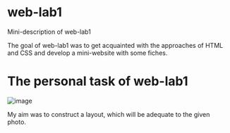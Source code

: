 # web-lab1
Mini-description of web-lab1

The goal of web-lab1 was to get acquainted with the approaches of HTML and CSS and develop a mini-website with some fiches.

# The personal task of web-lab1
![image](https://github.com/JessFreak/web-lab1/assets/119421914/f79506ba-923e-49aa-bd5d-6b7d82feab64)

My aim was to construct a layout, which will be adequate to the given photo.
